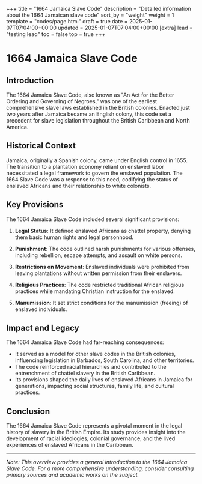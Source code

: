 +++
title = "1664 Jamaica Slave Code"
description = "Detailed information about the 1664 Jamaican slave code"
sort_by = "weight"
weight = 1
template = "codes/page.html"
draft = true
date = 2025-01-07T07:04:00+00:00
updated = 2025-01-07T07:04:00+00:00
[extra]
lead = "testing lead"
toc = false
top = true
+++

# 1664 Jamaica Slave Code

## Introduction

The 1664 Jamaica Slave Code, also known as "An Act for the Better Ordering and Governing of Negroes," was one of the earliest comprehensive slave laws established in the British colonies. Enacted just two years after Jamaica became an English colony, this code set a precedent for slave legislation throughout the British Caribbean and North America.

## Historical Context

Jamaica, originally a Spanish colony, came under English control in 1655. The transition to a plantation economy reliant on enslaved labor necessitated a legal framework to govern the enslaved population. The 1664 Slave Code was a response to this need, codifying the status of enslaved Africans and their relationship to white colonists.

## Key Provisions

The 1664 Jamaica Slave Code included several significant provisions:

1. **Legal Status**: It defined enslaved Africans as chattel property, denying them basic human rights and legal personhood.

2. **Punishment**: The code outlined harsh punishments for various offenses, including rebellion, escape attempts, and assault on white persons.

3. **Restrictions on Movement**: Enslaved individuals were prohibited from leaving plantations without written permission from their enslavers.

4. **Religious Practices**: The code restricted traditional African religious practices while mandating Christian instruction for the enslaved.

5. **Manumission**: It set strict conditions for the manumission (freeing) of enslaved individuals.

## Impact and Legacy

The 1664 Jamaica Slave Code had far-reaching consequences:

- It served as a model for other slave codes in the British colonies, influencing legislation in Barbados, South Carolina, and other territories.
- The code reinforced racial hierarchies and contributed to the entrenchment of chattel slavery in the British Caribbean.
- Its provisions shaped the daily lives of enslaved Africans in Jamaica for generations, impacting social structures, family life, and cultural practices.

## Conclusion

The 1664 Jamaica Slave Code represents a pivotal moment in the legal history of slavery in the British Empire. Its study provides insight into the development of racial ideologies, colonial governance, and the lived experiences of enslaved Africans in the Caribbean.

---

*Note: This overview provides a general introduction to the 1664 Jamaica Slave Code. For a more comprehensive understanding, consider consulting primary sources and academic works on the subject.*
